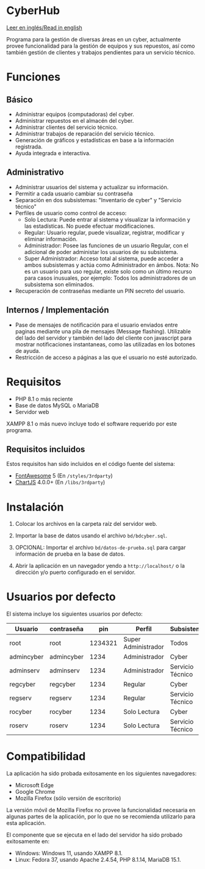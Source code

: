 # CyberHub

[Leer en inglés/Read in english](README.md)

Programa para la gestión de diversas áreas en un cyber, actualmente provee funcionalidad para la gestión de equipos y sus repuestos, así como también gestión de clientes y trabajos pendientes para un servicio técnico.

# Funciones

## Básico

* Administrar equipos (computadoras) del cyber.
* Administrar repuestos en el almacén del cyber.
* Administrar clientes del servicio técnico.
* Administrar trabajos de reparación del servicio técnico.
* Generación de gráficos y estadísticas en base a la información registrada.
* Ayuda integrada e interactiva.

## Administrativo

* Administrar usuarios del sistema y actualizar su información.
* Permitir a cada usuario cambiar su contraseña
* Separación en dos subsistemas: "Inventario de cyber" y "Servicio técnico"
* Perfiles de usuario como control de acceso:
    * Solo Lectura: Puede entrar al sistema y visualizar la información y las
    estadísticas. No puede efectuar modificaciones.
    * Regular: Usuario regular, puede visualizar, registrar, modificar y eliminar información.
    * Administrador: Posee las funciones de un usuario Regular, con el
    adicional de poder administar los usuarios de su subsistema.
    * Super Administrador: Acceso total al sistema, puede acceder a ambos
    subsistemas y actúa como Administrador en ámbos. Nota: No es un usuario para uso regular, existe solo como un último recurso para casos inusuales, por ejemplo: Todos los administradores de un subsistema son eliminados.
* Recuperación de contraseñas mediante un PIN secreto del usuario.

## Internos / Implementación

* Pase de mensajes de notificación para el usuario enviados entre paginas
mediante una pila de mensajes (Message flashing). Utilizable del lado del servidor y también del lado del cliente con javascript para mostrar
notificaciones instantaneas, como las utilizadas en los botones de ayuda.
* Restricción de acceso a páginas a las que el usuario no esté autorizado.

# Requisitos

* PHP 8.1 o más reciente
* Base de datos MySQL o MariaDB
* Servidor web

XAMPP 8.1 o más nuevo incluye todo el software requerido por este programa.

## Requisitos incluidos

Estos requisitos han sido incluidos en el código fuente del sistema:

* [FontAwesome](https://fontawesome.com/) 5 (En `/styles/3rdparty`)
* [ChartJS](https://www.chartjs.org/) 4.0.0+ (En `/libs/3rdparty`)

# Instalación

1. Colocar los archivos en la carpeta raíz del servidor web.

2. Importar la base de datos usando el archivo `bd/bdcyber.sql`.

3. OPCIONAL: Importar el archivo `bd/datos-de-prueba.sql` para cargar información de prueba en la base de datos.

4. Abrir la aplicación en un navegador yendo a `http://localhost/` o la dirección y/o puerto configurado en el servidor.

# Usuarios por defecto

El sistema incluye los siguientes usuarios por defecto:

| Usuario    | contraseña | pin     | Perfil              | Subsistema       |
|------------|------------|---------|---------------------|------------------|
| root       | root       | 1234321 | Super Administrador | Todos            |
| admincyber | admincyber | 1234    | Administrador       | Cyber            |
| adminserv  | adminserv  | 1234    | Administrador       | Servicio Técnico |
| regcyber   | regcyber   | 1234    | Regular             | Cyber            |
| regserv    | regserv    | 1234    | Regular             | Servicio Técnico |
| rocyber    | rocyber    | 1234    | Solo Lectura        | Cyber            |
| roserv     | roserv     | 1234    | Solo Lectura        | Servicio Técnico |


# Compatibilidad

La aplicación ha sido probada exitosamente en los siguientes navegadores:

* Microsoft Edge
* Google Chrome
* Mozilla Firefox (sólo versión de escritorio)

La versión móvil de Mozilla Firefox no provee la funcionalidad necesaria en algunas partes de la aplicación, por lo que no se recomienda utilizarlo para esta aplicación.

El componente que se ejecuta en el lado del servidor ha sido probado exitosamente en:

* Windows: Windows 11, usando XAMPP 8.1.
* Linux: Fedora 37, usando Apache 2.4.54, PHP 8.1.14, MariaDB 15.1.
